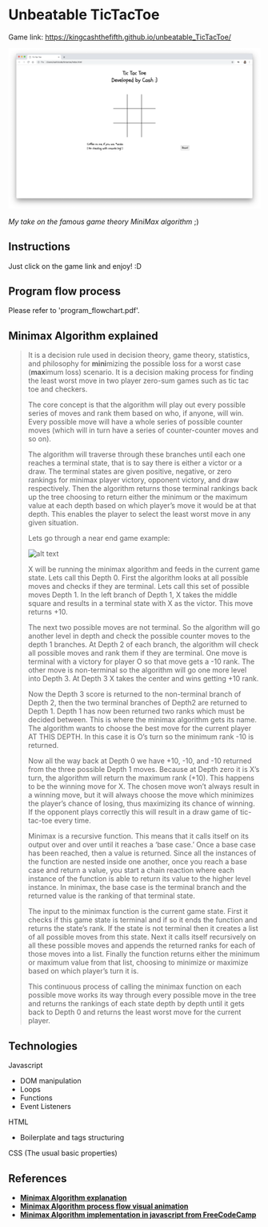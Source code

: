 # Unbeatable TicTacToe

Game link: https://kingcashthefifth.github.io/unbeatable_TicTacToe/

![screenshot](/Screenshot.png)

_My take on the famous game theory MiniMax algorithm_ ;)

## Instructions

Just click on the game link and enjoy! :D

## Program flow process

Please refer to 'program_flowchart.pdf'.

## Minimax Algorithm explained

> It is a decision rule used in decision theory, game theory, statistics, and philosophy for **mini**mizing the possible loss for a worst case (**max**imum loss) scenario. It is a decision making process for finding the least worst move in two player zero-sum games such as tic tac toe and checkers.
>
> The core concept is that the algorithm will play out every possible series of moves and rank them based on who, if anyone, will win. Every possible move will have a whole series of possible counter moves (which will in turn have a series of counter-counter moves and so on).
>
> The algorithm will traverse through these branches until each one reaches a terminal state, that is to say there is either a victor or a draw. The terminal states are given positive, negative, or zero rankings for minimax player victory, opponent victory, and draw respectively. Then the algorithm returns those terminal rankings back up the tree choosing to return either the minimum or the maximum value at each depth based on which player’s move it would be at that depth. This enables the player to select the least worst move in any given situation.
>
> Lets go through a near end game example:
>
> ![alt text](https://cdn-images-1.medium.com/max/1600/1*7GmlTvk-MG-lBKgXhylW-w.jpeg "Image from Resources shown below")
>
> X will be running the minimax algorithm and feeds in the current game state. Lets call this Depth 0. First the algorithm looks at all possible moves and checks if they are terminal. Lets call this set of possible moves Depth 1. In the left branch of Depth 1, X takes the middle square and results in a terminal state with X as the victor. This move returns +10.
>
> The next two possible moves are not terminal. So the algorithm will go another level in depth and check the possible counter moves to the depth 1 branches. At Depth 2 of each branch, the algorithm will check all possible moves and rank them if they are terminal. One move is terminal with a victory for player O so that move gets a -10 rank. The other move is non-terminal so the algorithm will go one more level into Depth 3. At Depth 3 X takes the center and wins getting +10 rank.
>
> Now the Depth 3 score is returned to the non-terminal branch of Depth 2, then the two terminal branches of Depth2 are returned to Depth 1. Depth 1 has now been returned two ranks which must be decided between. This is where the minimax algorithm gets its name. The algorithm wants to choose the best move for the current player AT THIS DEPTH. In this case it is O’s turn so the minimum rank -10 is returned.
>
> Now all the way back at Depth 0 we have +10, -10, and -10 returned from the three possible Depth 1 moves. Because at Depth zero it is X’s turn, the algorithm will return the maximum rank (+10). This happens to be the winning move for X. The chosen move won’t always result in a winning move, but it will always choose the move which minimizes the player’s chance of losing, thus maximizing its chance of winning. If the opponent plays correctly this will result in a draw game of tic-tac-toe every time.
>
> Minimax is a recursive function. This means that it calls itself on its output over and over until it reaches a ‘base case.’ Once a base case has been reached, then a value is returned. Since all the instances of the function are nested inside one another, once you reach a base case and return a value, you start a chain reaction where each instance of the function is able to return its value to the higher level instance. In minimax, the base case is the terminal branch and the returned value is the ranking of that terminal state.
>
> The input to the minimax function is the current game state. First it checks if this game state is terminal and if so it ends the function and returns the state’s rank. If the state is not terminal then it creates a list of all possible moves from this state. Next it calls itself recursively on all these possible moves and appends the returned ranks for each of those moves into a list. Finally the function returns either the minimum or maximum value from that list, choosing to minimize or maximize based on which player’s turn it is.
>
> This continuous process of calling the minimax function on each possible move works its way through every possible move in the tree and returns the rankings of each state depth by depth until it gets back to Depth 0 and returns the least worst move for the current player.

## Technologies

Javascript

- DOM manipulation
- Loops
- Functions
- Event Listeners

HTML

- Boilerplate and tags structuring

CSS (The usual basic properties)

## References

- **[Minimax Algorithm explanation](https://medium.com/@ssbothwell/lets-learn-algorithms-minimax-91487a1d5fb1)**
- **[Minimax Algorithm process flow visual animation](https://www.youtube.com/watch?v=zDskcx8FStA&t=45s)**
- **[Minimax Algorithm implementation in javascript from FreeCodeCamp](https://medium.freecodecamp.org/how-to-make-your-tic-tac-toe-game-unbeatable-by-using-the-minimax-algorithm-9d690bad4b37)**
